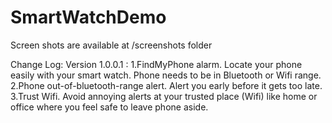 # SmartWatchDemo

Screen shots are available at /screenshots folder

Change Log:
Version 1.0.0.1 :
1.FindMyPhone alarm. Locate your phone easily with your smart watch. Phone needs to be in Bluetooth or Wifi range.
2.Phone out-of-bluetooth-range alert. Alert you early before it gets too late.
3.Trust Wifi. Avoid annoying alerts at your trusted place (Wifi) like home or office where you feel safe to leave phone aside.

